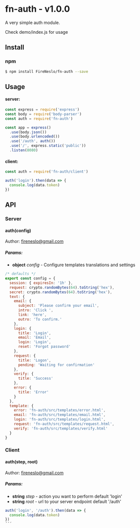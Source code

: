 

fn-auth - v1.0.0
===
A very simple auth module.

Check demo/index.js for usage
## Install
### npm
```bash
$ npm install FireNeslo/fn-auth --save
```
## Usage
#### server:
```js
const express = require('express')
const body = require('body-parser')
const auth = require('fn-auth')

const app = express()
  .use(body.json())
  .use(body.urlencoded())
  .use('/auth', auth())
  .use('/', express.static('public'))
  .listen(8080)

```
#### client:
```js
const auth = require('fn-auth/client')

auth('login').then(data => {
  console.log(data.token)
})
```

## API

### Server

#### auth(config)

Author: fireneslo@gmail.com

##### Params:

* **object** *config* - Configure templates translations and settings

```js
/* defaults */
export const config = {
  session: { expiresIn: '1h' },
  request: crypto.randomBytes(64).toString('hex'),
  secret: crypto.randomBytes(64).toString('hex'),
  text: {
    email: {
      subject: 'Please confirm your email',
      intro: 'Click ',
      link: 'here',
      outro: 'To confirm.'
    },
    login: {
      title: 'Login',
      email: 'Email',
      login: 'Login',
      reset: 'Forgot password'
    },
    request: {
      title: 'Logon',
      pending: 'Waiting for confirmation'
    },
    verify: {
      title: 'Success'
    },
    error: {
      title: 'Error'
    }
  },
  template: {
    error: 'fn-auth/src/templates/error.html',
    email: 'fn-auth/src/templates/email.html',
    login: 'fn-auth/src/templates/login.html',
    request: 'fn-auth/src/templates/request.html',
    verify: 'fn-auth/src/templates/verify.html'
  }
}
```

### Client

#### auth(step, root)

Author: fireneslo@gmail.com

##### Params:

* **string** *step* - action you want to perform default 'login'
* **string** *root* - url to your server endpoint default '/auth'

```js
auth('login', '/auth').then(data => {
  console.log(data.token)
})
´´´
